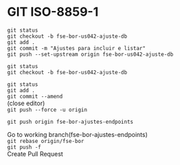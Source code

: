 # GIT  ISO-8859-1

` git status `<br>
` git checkout -b fse-bor-us042-ajuste-db `<br>
` git add . `<br>
` git commit -m "Ajustes para incluir e listar" `<br>
` git push --set-upstream origin fse-bor-us042-ajuste-db `<br>

` git status `<br>
` git checkout -b fse-bor-us042-ajuste-db `<br>

` git status `<br>
` git add . `<br>
` git commit --amend `<br>
(close editor) <br>
` git push --force -u origin `<br>

` git push origin fse-bor-ajustes-endpoints `<br>

Go to working branch(fse-bor-ajustes-endpoints) <br>
` git rebase origin/fse-bor `<br>
` git push -f `<br>
Create Pull Request
